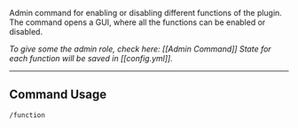 Admin command for enabling or disabling different functions of the plugin.
The command opens a GUI, where all the functions can be enabled or disabled.

_To give some the admin role, check here: [[Admin Command]]_
_State for each function will be saved in [[config.yml]]._

---
## Command Usage
`/function`